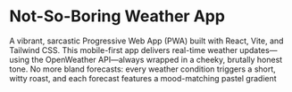 # Not-So-Boring Weather App

A vibrant, sarcastic Progressive Web App (PWA) built with React, Vite, and Tailwind CSS. This mobile-first app delivers real-time weather updates—using the OpenWeather API—always wrapped in a cheeky, brutally honest tone. No more bland forecasts: every weather condition triggers a short, witty roast, and each forecast features a mood-matching pastel gradient

